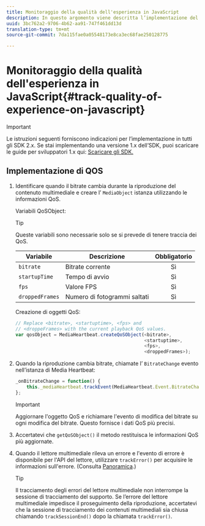 ```yaml
---
title: Monitoraggio della qualità dell'esperienza in JavaScript
description: In questo argomento viene descritta l’implementazione del tracciamento della qualità dell’esperienza (QoE, QoS) tramite Media SDK nelle app browser (JS).
uuid: 3bc762a2-9706-4b62-aa91-747f461dd13d
translation-type: tm+mt
source-git-commit: 7da115fae0a05548173e8ca3ec68fae250128775

---
```



# Monitoraggio della qualità dell'esperienza in JavaScript{#track-quality-of-experience-on-javascript}

>[!IMPORTANT]
>
>Le istruzioni seguenti forniscono indicazioni per l’implementazione in tutti gli SDK 2.x. Se stai implementando una versione 1.x dell’SDK, puoi scaricare le guide per sviluppatori 1.x qui: [Scaricare gli SDK.](/help/sdk-implement/download-sdks.md)

## Implementazione di QOS

1. Identificare quando il bitrate cambia durante la riproduzione del contenuto multimediale e creare l’ `MediaObject` istanza utilizzando le informazioni QoS.

   Variabili QoSObject:

   >[!TIP]
   >
   >Queste variabili sono necessarie solo se si prevede di tenere traccia dei QoS.

   | Variabile | Descrizione | Obbligatorio |
   | --- | --- | :---: |
   | `bitrate` | Bitrate corrente | Sì |
   | `startupTime` | Tempo di avvio | Sì |
   | `fps` | Valore FPS | Sì |
   | `droppedFrames` | Numero di fotogrammi saltati | Sì |

   Creazione di oggetti QoS:

   ```js
   // Replace <bitrate>, <startuptime>, <fps> and  
   // <droppeFrames> with the current playback QoS values.  
   var qosObject = MediaHeartbeat.createQoSObject(<bitrate>,  
                                                  <startuptime>,  
                                                  <fps>,  
                                                  <droppedFrames>); 
   ```

1. Quando la riproduzione cambia bitrate, chiamate l’ `BitrateChange` evento nell’istanza di Media Heartbeat:

   ```js
   _onBitrateChange = function() { 
       this._mediaHeartbeat.trackEvent(MediaHeartbeat.Event.BitrateChange, qosObject); 
   };
   ```

   >[!IMPORTANT]
   >
   >Aggiornare l'oggetto QoS e richiamare l'evento di modifica del bitrate su ogni modifica del bitrate. Questo fornisce i dati QoS più precisi.

1. Accertatevi che `getQoSObject()` il metodo restituisca le informazioni QoS più aggiornate.
1. Quando il lettore multimediale rileva un errore e l'evento di errore è disponibile per l'API del lettore, utilizzare `trackError()` per acquisire le informazioni sull'errore. (Consulta [Panoramica](/help/sdk-implement/track-errors/track-errors-overview.md).)

   >[!TIP]
   >
   >Il tracciamento degli errori del lettore multimediale non interrompe la sessione di tracciamento del supporto. Se l’errore del lettore multimediale impedisce il proseguimento della riproduzione, accertatevi che la sessione di tracciamento dei contenuti multimediali sia chiusa chiamando `trackSessionEnd()` dopo la chiamata `trackError()`.

